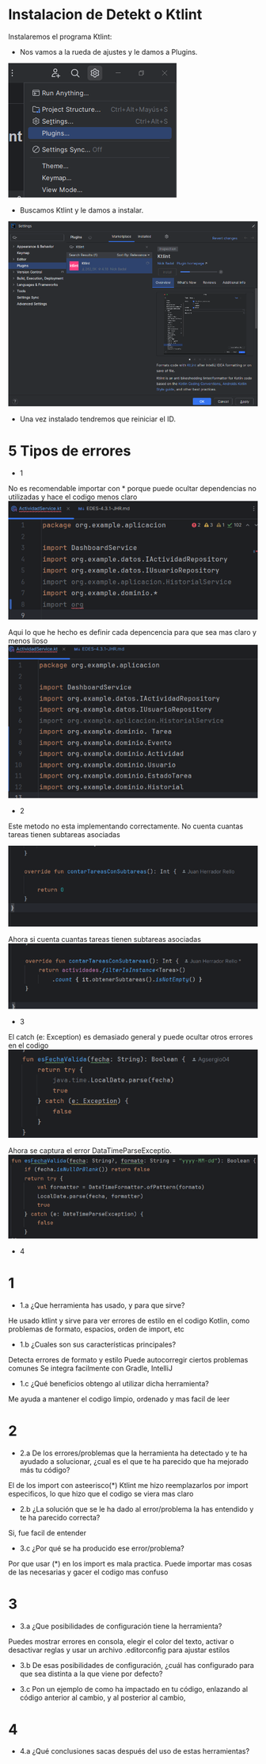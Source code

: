 # Instalacion de Detekt o Ktlint

Instalaremos el programa Ktlint:

- Nos vamos a la rueda de ajustes y le damos a Plugins.

![plugins.png](img%2Fplugins.png)

- Buscamos Ktlint y le damos a instalar.

![img.png](img/ktlint.png)

- Una vez instalado tendremos que reiniciar el ID.


# 5 Tipos de errores

- 1

No es recomendable importar con * porque puede ocultar dependencias no utilizadas y hace el codigo menos claro
![img.png](img/ActividadService.png)

Aqui lo que he hecho es definir cada depencencia para que sea mas claro y menos lioso
![img.png](img/ActividadServiceCorregida.png)

- 2

Este metodo no esta implementando correctamente. No cuenta cuantas tareas tienen subtareas asociadas

![img.png](img/ActividadRepositoryError.png)

Ahora si cuenta cuantas tareas tienen subtareas asociadas
![img.png](img/ActividadRepositoryCorregido.png)

- 3

El catch (e: Exception) es demasiado general y puede ocultar otros errores en el codigo
![img.png](img/UtilsError.png)

Ahora se captura el error DataTimeParseExceptio.
![img.png](img/UtilsCorregido.png)

- 4



# 1

- 1.a ¿Que herramienta has usado, y para que sirve?

He usado ktlint y sirve para ver errores de estilo en el codigo Kotlin, como problemas de formato, espacios, orden de import, etc

- 1.b ¿Cuales son sus características principales?

Detecta errores de formato y estilo
Puede autocorregir ciertos problemas comunes
Se integra facilmente con Gradle, IntelliJ

- 1.c ¿Qué beneficios obtengo al utilizar dicha herramienta?

Me ayuda a mantener el codigo limpio, ordenado y mas facil de leer

# 2

- 2.a De los errores/problemas que la herramienta ha detectado y te ha ayudado a solucionar, ¿cual es el que te ha parecido que ha mejorado más tu código?

El de los import con asteerisco(*) Ktlint me hizo reemplazarlos por import especificos, lo que hizo que el codigo se viera mas claro

- 2.b ¿La solución que se le ha dado al error/problema la has entendido y te ha parecido correcta?

Si, fue facil de entender

- 3.c ¿Por qué se ha producido ese error/problema?

Por que usar (*) en los import es mala practica. Puede importar mas cosas de las necesarias y gacer el codigo mas confuso

# 3

- 3.a ¿Que posibilidades de configuración tiene la herramienta?

Puedes mostrar errores en consola, elegir el color del texto, activar o desactivar reglas y usar un archivo .editorconfig para ajustar estilos

- 3.b De esas posibilidades de configuración, ¿cuál has configurado para que sea distinta a la que viene por defecto?



- 3.c Pon un ejemplo de como ha impactado en tu código, enlazando al código anterior al cambio, y al posterior al cambio,

# 4

- 4.a ¿Qué conclusiones sacas después del uso de estas herramientas?